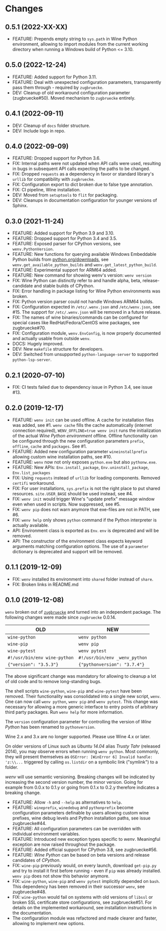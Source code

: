 # Changes

## 0.5.1 (2022-XX-XX)

- FEATURE: Prepends empty string to `sys.path` in Wine Python environment, allowing to import modules from the current working directory when running a Windows build of Python <= 3.10.

## 0.5.0 (2022-12-24)

- FEATURE: Added support for Python 3.11.
- FEATURE: Deal with unexpected configuration parameters, transparently pass them through - required by `zugbruecke`.
- DEV: Cleanup of old workaround configuration parameter (zugbruecke#50). Moved mechanism to `zugbruecke` entirely.

## 0.4.1 (2022-09-11)

- DEV: Cleanup of `docs` folder structure.
- DEV: Include logo in repo.

## 0.4.0 (2022-09-09)

- FEATURE: Dropped support for Python 3.6.
- FIX: Internal paths were not updated when API calls were used, resulting in bugs in subsequent API calls expecting the paths to be changed.
- FIX: Dropped `requests` as a dependency in favor or standard library's `urllib` for compatibility with `zugbruecke`.
- FIX: Configuration export to dict broken due to false type annotation.
- FIX: CI pipeline, Wine installation.
- DEV: Moved from `setuptools` to `flit` for packaging.
- DEV: Cleanups in documentation configuration for younger versions of Sphinx.

## 0.3.0 (2021-11-24)

- FEATURE: Added support for Python 3.9 and 3.10.
- FEATURE: Dropped support for Python 3.4 and 3.5.
- FEATURE: Exposed parser for CPython versions, see `wenv.PythonVersion`.
- FEATURE: New functions for querying available Windows Embeddable Python builds from [python.org/downloads](https://www.python.org/downloads/), see `wenv.get_available_python_builds` and `wenv.get_latest_python_build`.
- FEATURE: Experimental support for ARM64 added.
- FEATURE: New command for showing wenv's version: ``wenv version``
- FIX: Wine Python can distinctly refer to and handle alpha, beta, release-candidate and stable builds of CPython.
- FIX: Error handling in package listing for Wine Python environments was broken.
- FIX: Python version parser could not handle Windows ARM64 builds.
- FIX: Configuration expected in `/etc/.wenv.json` and `/etc/wenv.json`, see #15. The support for `/etc/.wenv.json` will be removed in a future release.
- FIX: The names of wine binaries/commands can be configured for special cases like RedHat/Fedora/CentOS wine packages, see zugbruecke#70.
- FIX: Configuration module, `wenv.EnvConfig`, is now properly documented and actually usable from outside `wenv`.
- DOCS: Hugely improved.
- DEV: New `makefile` structure for developers.
- DEV: Switched from unsupported `python-language-server` to supported `python-lsp-server`.

## 0.2.1 (2020-07-10)

- FIX: CI tests failed due to dependency issue in Python 3.4, see issue #13.

## 0.2.0 (2019-12-17)

- FEATURE: `wenv init` can be used offline. A cache for installation files was added, see #1. `wenv cache` fills the cache automatically (internet connection required), `WENV_OFFLINE=true wenv init` runs the initialization of the actual *Wine Python environment* offline. Offline functionality can be configured through the new configuration parameters `prefix`, `offline`, `cache` and `packages`. See #1.
- FEATURE: Added new configuration parameter `wineinstallprefix` allowing custom wine installation paths, see #10.
- FEATURE: `wenv` now not only exposes `python.exe` but also `pythonw.exe`.
- FEATURE: New APIs: ``Env.install_package``, ``Env.uninstall_package``, ``Env.list_packages``
- FIX: Using `requests` instead of `urllib` for loading components. Removed `certifi` workaround.
- FIX: For user installations, `sys.prefix` is not the right place to put shared resources. `site.USER_BASE` should be used instead, see #4.
- FIX: `wenv init` would trigger Wine's "update prefix" message window even when used in scripts. Now suppressed, see #5.
- FIX: `wenv pip` does not warn anymore that exe-files are not in PATH, see #6.
- FIX: `wenv help` only shows `python` command if the Python interpreter is actually available.
- API: Environment class is exported as ``Env``. ``env`` is deprecated and will be removed.
- API: The constructor of the environment class expects keyword arguments matching configuration options. The use of a ``parameter`` dictionary is deprecated and support will be removed.

## 0.1.1 (2019-12-09)

* FIX: `wenv` installed its environment into `shared` folder instead of `share`.
* FIX: Broken links in README.md

## 0.1.0 (2019-12-08)

`wenv` broken out of [`zugbruecke`](https://github.com/pleiszenburg/zugbruecke) and turned into an independent package. The following changes were made since `zugbruecke` 0.0.14.

| **OLD**                               | **NEW**                            |
| ------------------------------------- | ---------------------------------- |
| `wine-python`                         | `wenv python`                      |
| `wine-pip`                            | `wenv pip`                         |
| `wine-pytest`                         | `wenv pytest`                      |
| `#!/usr/bin/env wine-python`          | `#!/usr/bin/env _wenv_python`      |
| `{"version": "3.5.3"}`                | `{"pythonversion": "3.7.4"}`       |

The above significant change was mandatory for allowing to cleanup a lot of old code and to remove long-standing bugs.

The shell scripts ``wine-python``, ``wine-pip`` and ``wine-pytest`` have been removed. Their functionality was consolidated into a single new script, ``wenv``. One can now call ``wenv python``, ``wenv pip`` and ``wenv pytest``. This change was necessary for allowing a more generic interface to entry points of arbitrary third party packages. Run ``wenv help`` for more information.

The ``version`` configuration parameter for controlling the version of *Wine Python* has been renamed to ``pythonversion``.

Wine 2.x and 3.x are no longer supported. Please use Wine 4.x or later.

On older versions of Linux such as *Ubuntu 14.04* alias *Trusty Tahr* (released 2014), you may observe errors when running ``wenv python``. Most commonly, they will present themselves as ``OSError: [WinError 6] Invalid handle: 'z:\\...`` triggered by calling ``os.listdir`` on a symbolic link ("symlink") to a folder.

*wenv* will use semantic versioning. Breaking changes will be indicated by increasing the second version number, the minor version. Going for example from 0.0.x to 0.1.y or going from 0.1.x to 0.2.y therefore indicates a breaking change.

* FEATURE: Allow `-h` and `--help` as alternatives to `help`.
* FEATURE: ``wineprefix``, ``winedebug`` and ``pythonprefix`` become configuration parameters definable by users allowing custom wine prefixes, wine debug levels and Python installation paths, see issue zugbruecke#44.
* FEATURE: All configuration parameters can be overridden with individual environment variables.
* FEATURE: Introduced new exception types specific to *wenv*. Meaningful exception are now raised throughout the package.
* FEATURE: Added official support for CPython 3.8, see zugbruecke#56.
* FEATURE: *Wine Python* can be based on beta versions and release candidates of *CPython*.
* FIX: ``wine-pip`` previously would, on every launch, download ``get-pip.py`` and try to install it first before running - even if ``pip`` was already installed. ``wenv pip`` does not show this behavior anymore.
* FIX: ``wine-python``, ``wine-pip`` and ``wenv pytest`` implicitly depended on ``bash``. This dependency has been removed in their successor ``wenv``, see zugbruecke#48.
* FIX: ``wine-python`` would fail on systems with old versions of ``libssl`` or broken SSL certificate store configurations, see zugbruecke#51. For details on the implemented workaround, see installation instructions in the documentation.
* The configuration module was refactored and made clearer and faster, allowing to implement new options.
